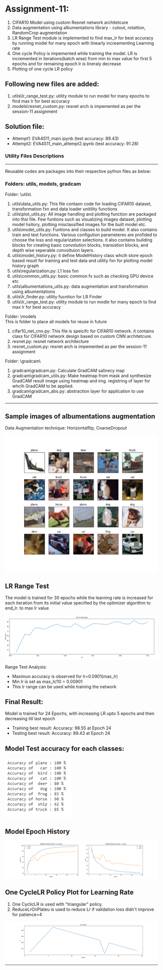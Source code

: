 # Assignment-11: 

1. CIFAR10 Model using custom Resnet network architetcure
2. Data augmentation using albumentations library - cutout, rotattion, RandomCrop augmentation
3. LR Range Test module is implemented to find max_lr for best accuracy by running model for many epoch with linearly increamenting Learning rate
4. One cycle Policy is impemented while training the model. LR is incremented in iterations(batch wise) from min to max  value for first 5 epochs and for remaining epoch lr is lineraly decrease
5. Plotting of one cycle LR policy

Following new files are added:
------------------------------

1. utils\lr_range_test.py: utility module to run model for many epochs to find max lr for best accuracy
2. models\resnet_custom.py: resnet arch is impemented as per the session-11 assignment


Solution file: 
--------------

- Attempt1: EVA4S11_main.ipynb 			(test accuracy: 89.43)
- Attempt2: EVA4S11_main_attempt2.ipynb (test accuracy: 91.28)


### Utility Files Descriptions
------------------------------
Reusable codes are packages into their respective python files as below:

### Folders: utils, models, gradcam

Folder: \utils\
1. utils\data_utils.py: This file contaon code for loading CIFAR10 dataset, transformation fxn and data loader unitility functions
2. utils\plot_utils.py: All image handling and plotting function are packaged into thsi file. Few funtions such as visualizing images dataset, plotting model hsitory, plotting misclassified images for the built model etc.
3. utils\model_utils.py: Funtions and classes to build model. It also contains train and test functions. Various configution parameteres are profided to choose the loss and regularization selections.
it also contains building blocks for creating basic convolution blocks, transistion blocks, and depth wise seperable convoltuion layers.
4. utils\model_history.py: it define ModelHistory class whcih store epoch based result for training and test data and utility fxn for plotting model history graph
5. utils\regularization.py: L1 loss fxn
6. utils\common_utils.py: basic common fx such as checking GPU device etc
7. utils\albumentations_utils.py: data augmentation and transformation using albumentations
8. utils\lr_finder.py: utility fucntion for LR Finder
9. utils\lr_range_test.py: utility module to run modle for many epoch to find max lr for best accuracy

Folder: \models\
This is folder to place all models for reuse in future
1. cifar10_net_cnn.py: This file is speicifc for CIFAR10 network. it contains class for CIFAR10 network design based on custom CNN architetcure.
2. resnet.py: resnet network architecture
3. resnet_custom.py: resnet arch is impemented as per the session-11 assignment

Folder: \gradcam\
1. gradcam\gradcam.py: Calculate GradCAM salinecy map
2. gradcam\gradcam_utils.py: Make heatmap from mask and synthesize GradCAM result image using heatmap and img. registring of layer for whcih GradCAM to be applied.
3. gradcam\gradcam_abs.py: abstraction layer for application to use GradCAM

----------------------------------------------------------------------------------------------------------------

Sample images of albumentations augmentation
--------------------------------------------

Data Augmentation technique: Horizontalflip, CoarseDropout

![](images/albumentations_images.png)

LR Range Test
-------------

The model is trained for 30 epochs while the learning rate is increased for each iteration from its initial value specified by the optimizer algorithm to end_lr. 
to max lr value

![](images/lr_rangetest_plot.png)

Range Test Analysis:

- Maximun accuracy is observed for lr=0.0901(max_lr)
- Min lr is set as max_lr/10 = 0.00901
- This lr range can be used while training the network

Final Result:
-------------
Model is trained for 24 Epochs, with increasing LR upto 5 epochs and then decreasing till last epoch

- Training best result: Accuracy: 98.55 at Epoch 24
- Testing  best result: Accuracy: 89.43 at Epoch 24

Model Test accuracy for each classes:
-------------------------------------

![](images/class_based_accuracy.png)


Model Epoch History
-------------------

![](images/model_history.png)


One CycleLR Policy Plot for Learning Rate
---------------------------------------

1. One CyclicLR is used with "triangular" policy.
2. ReduceLrOnPlateu is used to reduce Lr if validation loss didn't improve for patience=4 

![](images/lr_trend.png)

----------------------------------------------------------------------------------------------------------------

